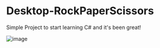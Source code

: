 # Desktop-RockPaperScissors
Simple Project to start learning C# and it's been great!

![image](https://user-images.githubusercontent.com/82354360/119024904-cafdd880-b9cd-11eb-8c43-ea1746ceda96.png)

